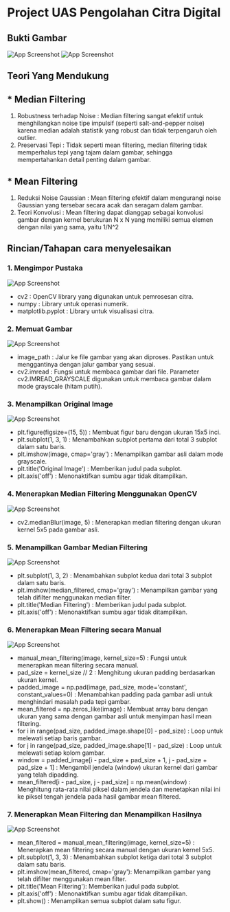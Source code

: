 
# Project UAS Pengolahan Citra Digital

## Bukti Gambar

![App Screenshot](./img/IMG20240712150712.jpeg)
![App Screenshot](./img/Screenshot.jpeg)

## Teori Yang Mendukung
## * Median Filtering

1. Robustness terhadap Noise : Median filtering sangat efektif untuk menghilangkan noise tipe impulsif (seperti salt-and-pepper noise) karena median adalah statistik yang robust dan tidak terpengaruh oleh outlier.
2. Preservasi Tepi : Tidak seperti mean filtering, median filtering tidak memperhalus tepi yang tajam dalam gambar, sehingga mempertahankan detail penting dalam gambar.

## * Mean Filtering
1. Reduksi Noise Gaussian : Mean filtering efektif dalam mengurangi noise Gaussian yang tersebar secara acak dan seragam dalam gambar.
2. Teori Konvolusi : Mean filtering dapat dianggap sebagai konvolusi gambar dengan kernel berukuran N x N yang memiliki semua elemen dengan nilai yang sama, yaitu 1/N^2


## Rincian/Tahapan cara menyelesaikan

### 1. Mengimpor Pustaka

![App Screenshot](./img/ss1.png)

- cv2 : OpenCV library yang digunakan untuk pemrosesan citra.
- numpy : Library untuk operasi numerik.
- matplotlib.pyplot : Library untuk visualisasi citra.

### 2. Memuat Gambar

![App Screenshot](./img/ss2.png)

- image_path : Jalur ke file gambar yang akan diproses. Pastikan untuk menggantinya dengan jalur gambar yang sesuai.
- cv2.imread : Fungsi untuk membaca gambar dari file. Parameter cv2.IMREAD_GRAYSCALE digunakan untuk membaca gambar dalam mode grayscale (hitam putih).

### 3. Menampilkan Original Image

![App Screenshot](./img/ss3.png)

- plt.figure(figsize=(15, 5)) : Membuat figur baru dengan ukuran 15x5 inci.
- plt.subplot(1, 3, 1) : Menambahkan subplot pertama dari total 3 subplot dalam satu baris.
- plt.imshow(image, cmap='gray') : Menampilkan gambar asli dalam mode grayscale.
- plt.title('Original Image') : Memberikan judul pada subplot.
- plt.axis('off') : Menonaktifkan sumbu agar tidak ditampilkan.

### 4. Menerapkan Median Filtering Menggunakan OpenCV

![App Screenshot](./img/ss4.png)

- cv2.medianBlur(image, 5) : Menerapkan median filtering dengan ukuran kernel 5x5 pada gambar asli.

### 5. Menampilkan Gambar  Median Filtering

![App Screenshot](./img/ss5.png)

- plt.subplot(1, 3, 2) : Menambahkan subplot kedua dari total 3 subplot dalam satu baris.
- plt.imshow(median_filtered, cmap='gray') : Menampilkan gambar yang telah difilter menggunakan median filter.
- plt.title('Median Filtering') : Memberikan judul pada subplot.
- plt.axis('off') : Menonaktifkan sumbu agar tidak ditampilkan.

### 6. Menerapkan Mean Filtering secara Manual

![App Screenshot](./img/ss6.png)

- manual_mean_filtering(image, kernel_size=5) : Fungsi untuk menerapkan mean filtering secara manual.
- pad_size = kernel_size // 2 : Menghitung ukuran padding berdasarkan ukuran kernel.
- padded_image = np.pad(image, pad_size, mode='constant', constant_values=0) : Menambahkan padding pada gambar asli untuk menghindari masalah pada tepi gambar.
- mean_filtered = np.zeros_like(image) : Membuat array baru dengan ukuran yang sama dengan gambar asli untuk menyimpan hasil mean filtering.
- for i in range(pad_size, padded_image.shape[0] - pad_size) : Loop untuk melewati setiap baris gambar.
- for j in range(pad_size, padded_image.shape[1] - pad_size) : Loop untuk melewati setiap kolom gambar.
- window = padded_image[i - pad_size + pad_size + 1, j - pad_size + pad_size + 1] : Mengambil jendela (window) ukuran kernel dari gambar yang telah dipadding.
- mean_filtered[i - pad_size, j - pad_size] = np.mean(window) : Menghitung rata-rata nilai piksel dalam jendela dan menetapkan nilai ini ke piksel tengah jendela pada hasil gambar mean filtered.


### 7. Menerapkan Mean Filtering dan Menampilkan Hasilnya

![App Screenshot](./img/ss7.png)

- mean_filtered = manual_mean_filtering(image, kernel_size=5) : Menerapkan mean filtering secara manual dengan ukuran kernel 5x5.
- plt.subplot(1, 3, 3) : Menambahkan subplot ketiga dari total 3 subplot dalam satu baris.
- plt.imshow(mean_filtered, cmap='gray'): Menampilkan gambar yang telah difilter menggunakan mean filter.
- plt.title('Mean Filtering'): Memberikan judul pada subplot.
- plt.axis('off') : Menonaktifkan sumbu agar tidak ditampilkan.
- plt.show() : Menampilkan semua subplot dalam satu figur.




